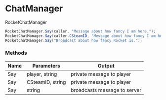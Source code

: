 # ChatManager
RocketChatManager

```csharp
RocketChatManager.Say(caller, "Message about how fancy I am here.");
RocketChatManager.Say(caller.CSteamID, "Message about how fancy I am here.");
RocketChatManager.Say("Broadcast about how fancy Rocket is.");
```

### Methods
Name | Parameters | Output
---------- | ---------- | ----------
Say | player, string | private message to player
Say | CSteamID, string | private message to player
Say | string | broadcasts message to server
